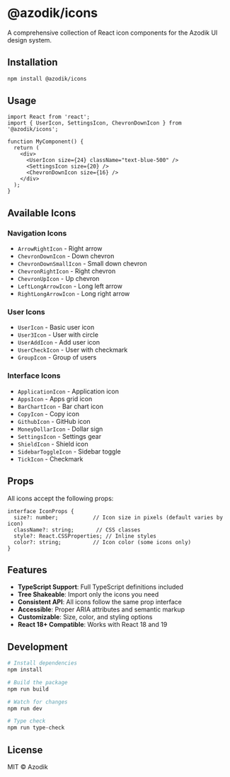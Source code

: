 # @azodik/icons

A comprehensive collection of React icon components for the Azodik UI design system.

## Installation

```bash
npm install @azodik/icons
```

## Usage

```tsx
import React from 'react';
import { UserIcon, SettingsIcon, ChevronDownIcon } from '@azodik/icons';

function MyComponent() {
  return (
    <div>
      <UserIcon size={24} className="text-blue-500" />
      <SettingsIcon size={20} />
      <ChevronDownIcon size={16} />
    </div>
  );
}
```

## Available Icons

### Navigation Icons
- `ArrowRightIcon` - Right arrow
- `ChevronDownIcon` - Down chevron
- `ChevronDownSmallIcon` - Small down chevron
- `ChevronRightIcon` - Right chevron
- `ChevronUpIcon` - Up chevron
- `LeftLongArrowIcon` - Long left arrow
- `RightLongArrowIcon` - Long right arrow

### User Icons
- `UserIcon` - Basic user icon
- `User3Icon` - User with circle
- `UserAddIcon` - Add user icon
- `UserCheckIcon` - User with checkmark
- `GroupIcon` - Group of users

### Interface Icons
- `ApplicationIcon` - Application icon
- `AppsIcon` - Apps grid icon
- `BarChartIcon` - Bar chart icon
- `CopyIcon` - Copy icon
- `GithubIcon` - GitHub icon
- `MoneyDollarIcon` - Dollar sign
- `SettingsIcon` - Settings gear
- `ShieldIcon` - Shield icon
- `SidebarToggleIcon` - Sidebar toggle
- `TickIcon` - Checkmark

## Props

All icons accept the following props:

```tsx
interface IconProps {
  size?: number;           // Icon size in pixels (default varies by icon)
  className?: string;       // CSS classes
  style?: React.CSSProperties; // Inline styles
  color?: string;          // Icon color (some icons only)
}
```

## Features

- **TypeScript Support**: Full TypeScript definitions included
- **Tree Shakeable**: Import only the icons you need
- **Consistent API**: All icons follow the same prop interface
- **Accessible**: Proper ARIA attributes and semantic markup
- **Customizable**: Size, color, and styling options
- **React 18+ Compatible**: Works with React 18 and 19

## Development

```bash
# Install dependencies
npm install

# Build the package
npm run build

# Watch for changes
npm run dev

# Type check
npm run type-check
```

## License

MIT © Azodik
